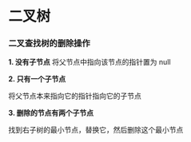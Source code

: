# 二叉树

### 二叉查找树的删除操作

**1.  没有子节点**
将父节点中指向该节点的指针置为 null

**2.  只有一个子节点**

将父节点本来指向它的指针指向它的子节点

**3. 删除的节点有两个子节点**

找到右子树的最小节点，替换它，然后删除这个最小节点

